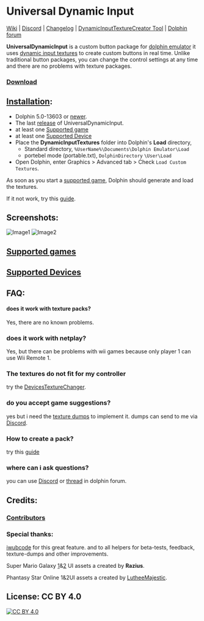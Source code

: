 # Universal Dynamic Input
[Wiki](https://github.com/Venomalia/UniversalDynamicInput/wiki) | [Discord](https://discord.gg/vEQYMPxgSR) | [Changelog](https://github.com/Venomalia/UniversalDynamicInput/blob/main/Changelog.md) | [DynamicInputTextureCreator Tool](https://github.com/Venomalia/DolphinDynamicInputTextureCreator/releases) | [Dolphin forum](https://forums.dolphin-emu.org/Thread-universal-dynamic-input-texture-pack)

**UniversalDynamicInput** is a custom button package for [dolphin emulator](https://dolphin-emu.org/) it uses [dynamic input textures](https://forums.dolphin-emu.org/Thread-introducing-dynamic-input-textures-a-new-feature-for-controller-icons) to create custom buttons in real time.
Unlike traditional button packages, you can change the control settings at any time and there are no problems with texture packages.

### [Download](https://github.com/Venomalia/UniversalDynamicInput/releases)

##  [Installation](https://github.com/Venomalia/UniversalDynamicInput/wiki/Installation):
- Dolphin 5.0-13603 or [newer](https://de.dolphin-emu.org/download/).
- The last [release](https://github.com/Venomalia/UniversalDynamicInput/releases) of UniversalDynamicInput.
- at least one [Supported game](https://github.com/Venomalia/UniversalDynamicInput/wiki/Supported-games)
- at least one [Supported Device](https://github.com/Venomalia/UniversalDynamicInput/wiki/Supported-Inputs-Devices)
- Place the **DynamicInputTextures** folder into Dolphin's **Load** directory,
  - Standard directory, `%UserName%\Documents\Dolphin Emulator\Load`
  - portebel mode (portable.txt), `DolphinDirectory` `\User\Load`
- Open Dolphin, enter Graphics > Advanced tab > Check `Load Custom Textures`.

As soon as you start a [supported game](https://github.com/Venomalia/UniversalDynamicInput/wiki/Supported-games), Dolphin should generate and load the textures.

If it not work, try this [guide](https://github.com/Venomalia/UniversalDynamicInput/wiki/Problem-solving).

##  Screenshots:
![Image1](https://i.imgur.com/WIxE3IZ.jpg "Image1")
![Image2](https://i.imgur.com/3pcxh5P.jpg "Image2")

## [Supported games](https://github.com/Venomalia/UniversalDynamicInput/wiki/Supported-games)
## [Supported Devices](https://github.com/Venomalia/UniversalDynamicInput/wiki/Supported-Inputs-Devices)

## FAQ:
#### does it work with texture packs?
Yes, there are no known problems.

### does it work with netplay?
Yes, but there can be problems with wii games because only player 1 can use Wii Remote 1.

### The textures do not fit for my controller
try the [DevicesTextureChanger](https://github.com/Venomalia/UniversalDynamicInput#DevicesTextureChanger).

### do you accept game suggestions?
yes but i need the [texture dumps](https://github.com/Venomalia/UniversalDynamicInput/wiki/Dumping-Textures) to implement it. dumps can send to me via [Discord](https://discord.gg/vEQYMPxgSR).

### How to create a pack?
try this [guide](https://github.com/Venomalia/UniversalDynamicInput/wiki/Create-a-Package)

### where can i ask questions?
you can use [Discord](https://discord.gg/vEQYMPxgSR) or [thread](https://forums.dolphin-emu.org/Thread-universal-dynamic-input-texture-pack) in dolphin forum.

## Credits:
### [Contributors](https://github.com/Venomalia/UniversalDynamicInput/graphs/contributors)

### Special thanks:
[iwubcode](https://github.com/iwubcode) for this great feature.
and to all helpers for beta-tests, feedback, texture-dumps and other improvements.

Super Mario Galaxy [1](https://forums.dolphin-emu.org/Thread-super-mario-galaxy-1-hd-texture-mod)&[2](https://forums.dolphin-emu.org/Thread-super-mario-galaxy-2-hd-texture-mod) UI assets a created by **Razius**.

Phantasy Star Online 1&2UI assets a created by [LutheeMajestic](https://forums.dolphin-emu.org/Thread-phantasy-star-online-episode-i-ii-hd-ui-project).

## License: CC BY 4.0
[![CC BY 4.0](https://i.creativecommons.org/l/by/4.0/88x31.png)](https://creativecommons.org/licenses/by/4.0/)
